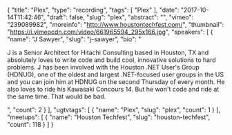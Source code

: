 {
  "title": "Plex",
  "type": "recording",
  "tags": [
    "Plex"
  ],
  "date": "2017-10-14T11:42:46",
  "draft": false,
  "slug": "plex",
  "abstract": "",
  "vimeo": "239089982",
  "moreinfo": "http://www.houstontechfest.com/",
  "thumbnail": "https://i.vimeocdn.com/video/661965594_295x166.jpg",
  "speakers": [
    {
      "name": "J Sawyer",
      "slug": "j-sawyer",
      "bio": "<p>J is a Senior Architect for Hitachi Consulting based in Houston, TX and absolutely loves to write code and build cool, innovative solutions to hard problems. J has been involved with the Houston .NET User's Group (HDNUG), one of the oldest and largest .NET-focused user groups in the US and you can join him at HDNUG on the second Thursday of every month. He also loves to ride his Kawasaki Concours 14. But he won't code and ride at the same time. That would be bad.</p>",
      "count": 2
    }
  ],
  "ugtvtags": [
    {
      "name": "Plex",
      "slug": "plex",
      "count": 1
    }
  ],
  "meetups": [
    {
      "name": "Houston Techfest",
      "slug": "houston-techfest",
      "count": 118
    }
  ]
}